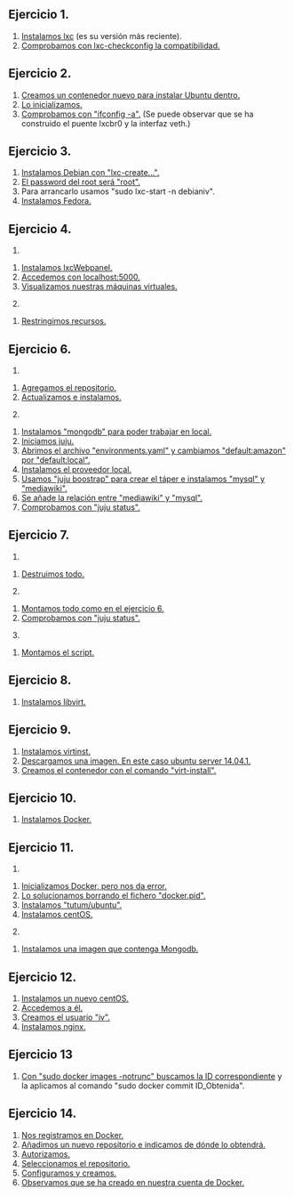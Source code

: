 Ejercicio 1.
---
1. [Instalamos lxc](https://github.com/Jarotru/IV/blob/master/Ejercicios/Tema4_Imagenes/1.1.jpg) (es su versión más reciente).
2. [Comprobamos con lxc-checkconfig la compatibilidad.](https://github.com/Jarotru/IV/blob/master/Ejercicios/Tema4_Imagenes/1.2.jpg)

Ejercicio 2.
---
1. [Creamos un contenedor nuevo para instalar Ubuntu dentro.](https://github.com/Jarotru/IV/blob/master/Ejercicios/Tema4_Imagenes/2.1.jpg)
2. [Lo inicializamos.](https://github.com/Jarotru/IV/blob/master/Ejercicios/Tema4_Imagenes/2.2.jpg)
3. [Comprobamos con "ifconfig -a".](https://github.com/Jarotru/IV/blob/master/Ejercicios/Tema4_Imagenes/2.3.jpg) (Se puede observar que se ha construido el puente lxcbr0 y la interfaz veth.)

Ejercicio 3.
---
1. [Instalamos Debian con "lxc-create...".](https://github.com/Jarotru/IV/blob/master/Ejercicios/Tema4_Imagenes/3.1.jpg)
2. [El password del root será "root".](https://github.com/Jarotru/IV/blob/master/Ejercicios/Tema4_Imagenes/3.2.jpg)
3. Para arrancarlo usamos "sudo lxc-start -n debianiv".
4. [Instalamos Fedora.](https://github.com/Jarotru/IV/blob/master/Ejercicios/Tema4_Imagenes/3.3.jpg)
 

Ejercicio 4.
---
1)

1. [Instalamos lxcWebpanel.](https://github.com/Jarotru/IV/blob/master/Ejercicios/Tema4_Imagenes/4.1.jpg)
2. [Accedemos con localhost:5000.](https://github.com/Jarotru/IV/blob/master/Ejercicios/Tema4_Imagenes/4.2.jpg)
3. [Visualizamos nuestras máquinas virtuales.](https://github.com/Jarotru/IV/blob/master/Ejercicios/Tema4_Imagenes/4.3.jpg)

2)

1. [Restringimos recursos.](https://github.com/Jarotru/IV/blob/master/Ejercicios/Tema4_Imagenes/4.4.jpg)

Ejercicio 6.
---
1)

1. [Agregamos el repositorio.](https://github.com/Jarotru/IV/blob/master/Ejercicios/Tema4_Imagenes/6.1.jpg)
2. [Actualizamos e instalamos.](https://github.com/Jarotru/IV/blob/master/Ejercicios/Tema4_Imagenes/6.2.jpg)

2)

1. [Instalamos "mongodb" para poder trabajar en local.](https://github.com/Jarotru/IV/blob/master/Ejercicios/Tema4_Imagenes/6.3.jpg)
2. [Iniciamos juju.](https://github.com/Jarotru/IV/blob/master/Ejercicios/Tema4_Imagenes/6.4.jpg)
3. [Abrimos el archivo "environments.yaml" y cambiamos "default:amazon" por "default:local".](https://github.com/Jarotru/IV/blob/master/Ejercicios/Tema4_Imagenes/6.5.jpg)
4. [Instalamos el proveedor local.](https://github.com/Jarotru/IV/blob/master/Ejercicios/Tema4_Imagenes/6.6.jpg)
5. [Usamos "juju boostrap" para crear el táper e instalamos "mysql" y "mediawiki".](https://github.com/Jarotru/IV/blob/master/Ejercicios/Tema4_Imagenes/6.7.jpg)
6. [Se añade la relación entre "mediawiki" y "mysql".](https://github.com/Jarotru/IV/blob/master/Ejercicios/Tema4_Imagenes/6.8.jpg)
7. [Comprobamos con "juju status".](https://github.com/Jarotru/IV/blob/master/Ejercicios/Tema4_Imagenes/6.9.jpg)

Ejercicio 7.
---
1)

1. [Destruimos todo.](https://github.com/Jarotru/IV/blob/master/Ejercicios/Tema4_Imagenes/7.1.jpg)

2)

1. [Montamos todo como en el ejercicio 6.](https://github.com/Jarotru/IV/blob/master/Ejercicios/Tema4_Imagenes/7.2.jpg)
2. [Comprobamos con "juju status".](https://github.com/Jarotru/IV/blob/master/Ejercicios/Tema4_Imagenes/7.3.jpg)

3)

1. [Montamos el script.](https://github.com/Jarotru/IV/blob/master/Ejercicios/Tema4_Imagenes/7.4.jpg)

Ejercicio 8.
---
1. [Instalamos libvirt.](https://github.com/Jarotru/IV/blob/master/Ejercicios/Tema4_Imagenes/8.1.jpg)

Ejercicio 9.
---
1. [Instalamos virtinst.](https://github.com/Jarotru/IV/blob/master/Ejercicios/Tema4_Imagenes/9.1.jpg)
2. [Descargamos una imagen. En este caso ubuntu server 14.04.1.](https://github.com/Jarotru/IV/blob/master/Ejercicios/Tema4_Imagenes/9.2.jpg)
3. [Creamos el contenedor con el comando "virt-install".](https://github.com/Jarotru/IV/blob/master/Ejercicios/Tema4_Imagenes/9.3.jpg)

Ejercicio 10.
---
1. [Instalamos Docker.](https://github.com/Jarotru/IV/blob/master/Ejercicios/Tema4_Imagenes/10.1.jpg)

Ejercicio 11. 
---
1)

1. [Inicializamos Docker, pero nos da error.](https://github.com/Jarotru/IV/blob/master/Ejercicios/Tema4_Imagenes/11.1.jpg)
2. [Lo solucionamos borrando el fichero "docker.pid".](https://github.com/Jarotru/IV/blob/master/Ejercicios/Tema4_Imagenes/11.2.jpg)
3. [Instalamos "tutum/ubuntu".](https://github.com/Jarotru/IV/blob/master/Ejercicios/Tema4_Imagenes/11.3.jpg)
4. [Instalamos centOS.](https://github.com/Jarotru/IV/blob/master/Ejercicios/Tema4_Imagenes/11.4.jpg)

2)

1. [Instalamos una imagen que contenga Mongodb.](https://github.com/Jarotru/IV/blob/master/Ejercicios/Tema4_Imagenes/11.5.jpg)

Ejercicio 12.
---
1. [Instalamos un nuevo centOS.](https://github.com/Jarotru/IV/blob/master/Ejercicios/Tema4_Imagenes/12.1.jpg)
2. [Accedemos a él.](https://github.com/Jarotru/IV/blob/master/Ejercicios/Tema4_Imagenes/12.2.jpg)
3. [Creamos el usuario "iv".](https://github.com/Jarotru/IV/blob/master/Ejercicios/Tema4_Imagenes/12.3.jpg)
4. [Instalamos nginx.](https://github.com/Jarotru/IV/blob/master/Ejercicios/Tema4_Imagenes/12.4.jpg)


Ejercicio 13
---
1. [Con "sudo docker images -notrunc" buscamos la ID correspondiente](https://github.com/Jarotru/IV/blob/master/Ejercicios/Tema4_Imagenes/13.1.jpg) y la aplicamos al comando "sudo docker commit ID_Obtenida".

Ejercicio 14.
---
1. [Nos registramos en Docker.](https://github.com/Jarotru/IV/blob/master/Ejercicios/Tema4_Imagenes/14.1.jpg)
2. [Añadimos un nuevo repositorio e indicamos de dónde lo obtendrá.](https://github.com/Jarotru/IV/blob/master/Ejercicios/Tema4_Imagenes/14.2.jpg)
3. [Autorizamos.](https://github.com/Jarotru/IV/blob/master/Ejercicios/Tema4_Imagenes/14.3.jpg)
4. [Seleccionamos el repositorio.](https://github.com/Jarotru/IV/blob/master/Ejercicios/Tema4_Imagenes/14.4.jpg)
5. [Configuramos y creamos.](https://github.com/Jarotru/IV/blob/master/Ejercicios/Tema4_Imagenes/14.5.jpg)
6. [Observamos que se ha creado en nuestra cuenta de Docker.](https://github.com/Jarotru/IV/blob/master/Ejercicios/Tema4_Imagenes/14.6.jpg)
